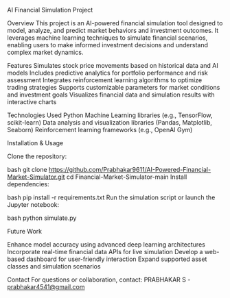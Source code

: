 AI Financial Simulation Project


Overview
This project is an AI-powered financial simulation tool designed to model, analyze, and predict market behaviors and investment outcomes. It leverages machine learning techniques to simulate financial scenarios, enabling users to make informed investment decisions and understand complex market dynamics.

Features
Simulates stock price movements based on historical data and AI models
Includes predictive analytics for portfolio performance and risk assessment
Integrates reinforcement learning algorithms to optimize trading strategies
Supports customizable parameters for market conditions and investment goals
Visualizes financial data and simulation results with interactive charts

Technologies Used
Python
Machine Learning libraries (e.g., TensorFlow, scikit-learn)
Data analysis and visualization libraries (Pandas, Matplotlib, Seaborn)
Reinforcement learning frameworks (e.g., OpenAI Gym)


Installation & Usage


Clone the repository:

bash
git clone https://github.com/Prabhakar9611/AI-Powered-Financial-Market-Simulator.git
cd Financial-Market-Simulator-main
Install dependencies:

bash
pip install -r requirements.txt
Run the simulation script or launch the Jupyter notebook:

bash
python simulate.py


Future Work

Enhance model accuracy using advanced deep learning architectures
Incorporate real-time financial data APIs for live simulation
Develop a web-based dashboard for user-friendly interaction
Expand supported asset classes and simulation scenarios

Contact
For questions or collaboration, contact:
PRABHAKAR S - prabhakar4541@gmail.com